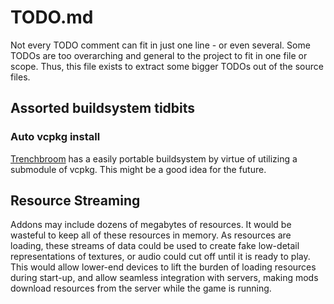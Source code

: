 # TODO.md

Not every TODO comment can fit in just one line - or even several. Some TODOs
are too overarching and general to the project to fit in one file or scope.
Thus, this file exists to extract some bigger TODOs out of the source files.

## Assorted buildsystem tidbits

### Auto vcpkg install
[Trenchbroom](https://github.com/Trenchbroom/Trenchbroom) has a easily portable
buildsystem by virtue of utilizing a submodule of vcpkg. This might be a good
idea for the future.

## Resource Streaming

Addons may include dozens of megabytes of resources. It would be wasteful to
keep all of these resources in memory. As resources are loading, these streams
of data could be used to create fake low-detail representations of textures, or
audio could cut off until it is ready to play. This would allow lower-end
devices to lift the burden of loading resources during start-up, and allow
seamless integration with servers, making mods download resources from the
server while the game is running.

